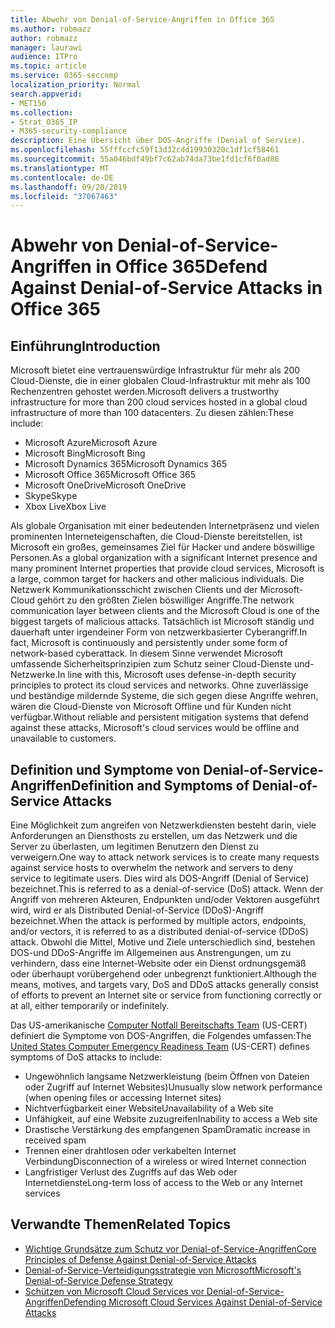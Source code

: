 ```yaml
---
title: Abwehr von Denial-of-Service-Angriffen in Office 365
ms.author: robmazz
author: robmazz
manager: laurawi
audience: ITPro
ms.topic: article
ms.service: O365-seccomp
localization_priority: Normal
search.appverid:
- MET150
ms.collection:
- Strat_O365_IP
- M365-security-compliance
description: Eine Übersicht über DOS-Angriffe (Denial of Service).
ms.openlocfilehash: 55fffccfc59f13d32cdd19930320c1df1cf58461
ms.sourcegitcommit: 55a046bdf49bf7c62ab74da73be1fd1cf6f0ad86
ms.translationtype: MT
ms.contentlocale: de-DE
ms.lasthandoff: 09/20/2019
ms.locfileid: "37067463"
---
```

# <a name="defend-against-denial-of-service-attacks-in-office-365"></a><span data-ttu-id="8ab7c-103">Abwehr von Denial-of-Service-Angriffen in Office 365</span><span class="sxs-lookup"><span data-stu-id="8ab7c-103">Defend Against Denial-of-Service Attacks in Office 365</span></span>

## <a name="introduction"></a><span data-ttu-id="8ab7c-104">Einführung</span><span class="sxs-lookup"><span data-stu-id="8ab7c-104">Introduction</span></span>

<span data-ttu-id="8ab7c-105">Microsoft bietet eine vertrauenswürdige Infrastruktur für mehr als 200 Cloud-Dienste, die in einer globalen Cloud-Infrastruktur mit mehr als 100 Rechenzentren gehostet werden.</span><span class="sxs-lookup"><span data-stu-id="8ab7c-105">Microsoft delivers a trustworthy infrastructure for more than 200 cloud services hosted in a global cloud infrastructure of more than 100 datacenters.</span></span> <span data-ttu-id="8ab7c-106">Zu diesen zählen:</span><span class="sxs-lookup"><span data-stu-id="8ab7c-106">These include:</span></span>

- <span data-ttu-id="8ab7c-107">Microsoft Azure</span><span class="sxs-lookup"><span data-stu-id="8ab7c-107">Microsoft Azure</span></span>
- <span data-ttu-id="8ab7c-108">Microsoft Bing</span><span class="sxs-lookup"><span data-stu-id="8ab7c-108">Microsoft Bing</span></span>
- <span data-ttu-id="8ab7c-109">Microsoft Dynamics 365</span><span class="sxs-lookup"><span data-stu-id="8ab7c-109">Microsoft Dynamics 365</span></span>
- <span data-ttu-id="8ab7c-110">Microsoft Office 365</span><span class="sxs-lookup"><span data-stu-id="8ab7c-110">Microsoft Office 365</span></span>
- <span data-ttu-id="8ab7c-111">Microsoft OneDrive</span><span class="sxs-lookup"><span data-stu-id="8ab7c-111">Microsoft OneDrive</span></span>
- <span data-ttu-id="8ab7c-112">Skype</span><span class="sxs-lookup"><span data-stu-id="8ab7c-112">Skype</span></span>
- <span data-ttu-id="8ab7c-113">Xbox Live</span><span class="sxs-lookup"><span data-stu-id="8ab7c-113">Xbox Live</span></span>

<span data-ttu-id="8ab7c-114">Als globale Organisation mit einer bedeutenden Internetpräsenz und vielen prominenten Interneteigenschaften, die Cloud-Dienste bereitstellen, ist Microsoft ein großes, gemeinsames Ziel für Hacker und andere böswillige Personen.</span><span class="sxs-lookup"><span data-stu-id="8ab7c-114">As a global organization with a significant Internet presence and many prominent Internet properties that provide cloud services, Microsoft is a large, common target for hackers and other malicious individuals.</span></span> <span data-ttu-id="8ab7c-115">Die Netzwerk Kommunikationsschicht zwischen Clients und der Microsoft-Cloud gehört zu den größten Zielen böswilliger Angriffe.</span><span class="sxs-lookup"><span data-stu-id="8ab7c-115">The network communication layer between clients and the Microsoft Cloud is one of the biggest targets of malicious attacks.</span></span> <span data-ttu-id="8ab7c-116">Tatsächlich ist Microsoft ständig und dauerhaft unter irgendeiner Form von netzwerkbasierter Cyberangriff.</span><span class="sxs-lookup"><span data-stu-id="8ab7c-116">In fact, Microsoft is continuously and persistently under some form of network-based cyberattack.</span></span> <span data-ttu-id="8ab7c-117">In diesem Sinne verwendet Microsoft umfassende Sicherheitsprinzipien zum Schutz seiner Cloud-Dienste und-Netzwerke.</span><span class="sxs-lookup"><span data-stu-id="8ab7c-117">In line with this, Microsoft uses defense-in-depth security principles to protect its cloud services and networks.</span></span> <span data-ttu-id="8ab7c-118">Ohne zuverlässige und beständige mildernde Systeme, die sich gegen diese Angriffe wehren, wären die Cloud-Dienste von Microsoft Offline und für Kunden nicht verfügbar.</span><span class="sxs-lookup"><span data-stu-id="8ab7c-118">Without reliable and persistent mitigation systems that defend against these attacks, Microsoft's cloud services would be offline and unavailable to customers.</span></span>

## <a name="definition-and-symptoms-of-denial-of-service-attacks"></a><span data-ttu-id="8ab7c-119">Definition und Symptome von Denial-of-Service-Angriffen</span><span class="sxs-lookup"><span data-stu-id="8ab7c-119">Definition and Symptoms of Denial-of-Service Attacks</span></span>

<span data-ttu-id="8ab7c-120">Eine Möglichkeit zum angreifen von Netzwerkdiensten besteht darin, viele Anforderungen an Diensthosts zu erstellen, um das Netzwerk und die Server zu überlasten, um legitimen Benutzern den Dienst zu verweigern.</span><span class="sxs-lookup"><span data-stu-id="8ab7c-120">One way to attack network services is to create many requests against service hosts to overwhelm the network and servers to deny service to legitimate users.</span></span> <span data-ttu-id="8ab7c-121">Dies wird als DOS-Angriff (Denial of Service) bezeichnet.</span><span class="sxs-lookup"><span data-stu-id="8ab7c-121">This is referred to as a denial-of-service (DoS) attack.</span></span> <span data-ttu-id="8ab7c-122">Wenn der Angriff von mehreren Akteuren, Endpunkten und/oder Vektoren ausgeführt wird, wird er als Distributed Denial-of-Service (DDoS)-Angriff bezeichnet.</span><span class="sxs-lookup"><span data-stu-id="8ab7c-122">When the attack is performed by multiple actors, endpoints, and/or vectors, it is referred to as a distributed denial-of-service (DDoS) attack.</span></span> <span data-ttu-id="8ab7c-123">Obwohl die Mittel, Motive und Ziele unterschiedlich sind, bestehen DOS-und DDoS-Angriffe im Allgemeinen aus Anstrengungen, um zu verhindern, dass eine Internet-Website oder ein Dienst ordnungsgemäß oder überhaupt vorübergehend oder unbegrenzt funktioniert.</span><span class="sxs-lookup"><span data-stu-id="8ab7c-123">Although the means, motives, and targets vary, DoS and DDoS attacks generally consist of efforts to prevent an Internet site or service from functioning correctly or at all, either temporarily or indefinitely.</span></span>

<span data-ttu-id="8ab7c-124">Das US-amerikanische [Computer Notfall Bereitschafts Team](https://www.us-cert.gov/) (US-CERT) definiert die Symptome von DOS-Angriffen, die Folgendes umfassen:</span><span class="sxs-lookup"><span data-stu-id="8ab7c-124">The [United States Computer Emergency Readiness Team](https://www.us-cert.gov/) (US-CERT) defines symptoms of DoS attacks to include:</span></span>

- <span data-ttu-id="8ab7c-125">Ungewöhnlich langsame Netzwerkleistung (beim Öffnen von Dateien oder Zugriff auf Internet Websites)</span><span class="sxs-lookup"><span data-stu-id="8ab7c-125">Unusually slow network performance (when opening files or accessing Internet sites)</span></span>
- <span data-ttu-id="8ab7c-126">Nichtverfügbarkeit einer Website</span><span class="sxs-lookup"><span data-stu-id="8ab7c-126">Unavailability of a Web site</span></span>
- <span data-ttu-id="8ab7c-127">Unfähigkeit, auf eine Website zuzugreifen</span><span class="sxs-lookup"><span data-stu-id="8ab7c-127">Inability to access a Web site</span></span>
- <span data-ttu-id="8ab7c-128">Drastische Verstärkung des empfangenen Spam</span><span class="sxs-lookup"><span data-stu-id="8ab7c-128">Dramatic increase in received spam</span></span>
- <span data-ttu-id="8ab7c-129">Trennen einer drahtlosen oder verkabelten Internet Verbindung</span><span class="sxs-lookup"><span data-stu-id="8ab7c-129">Disconnection of a wireless or wired Internet connection</span></span>
- <span data-ttu-id="8ab7c-130">Langfristiger Verlust des Zugriffs auf das Web oder Internetdienste</span><span class="sxs-lookup"><span data-stu-id="8ab7c-130">Long-term loss of access to the Web or any Internet services</span></span>

## <a name="related-topics"></a><span data-ttu-id="8ab7c-131">Verwandte Themen</span><span class="sxs-lookup"><span data-stu-id="8ab7c-131">Related Topics</span></span>

- [<span data-ttu-id="8ab7c-132">Wichtige Grundsätze zum Schutz vor Denial-of-Service-Angriffen</span><span class="sxs-lookup"><span data-stu-id="8ab7c-132">Core Principles of Defense Against Denial-of-Service Attacks</span></span>](office-365-core-principles-of-defense-against-dos-attacks.md)
- [<span data-ttu-id="8ab7c-133">Denial-of-Service-Verteidigungsstrategie von Microsoft</span><span class="sxs-lookup"><span data-stu-id="8ab7c-133">Microsoft's Denial-of-Service Defense Strategy</span></span>](office-365-microsoft-dos-defense-strategy.md)
- [<span data-ttu-id="8ab7c-134">Schützen von Microsoft Cloud Services vor Denial-of-Service-Angriffen</span><span class="sxs-lookup"><span data-stu-id="8ab7c-134">Defending Microsoft Cloud Services Against Denial-of-Service Attacks</span></span>](office-365-defending-cloud-services-against-dos-attacks.md)
